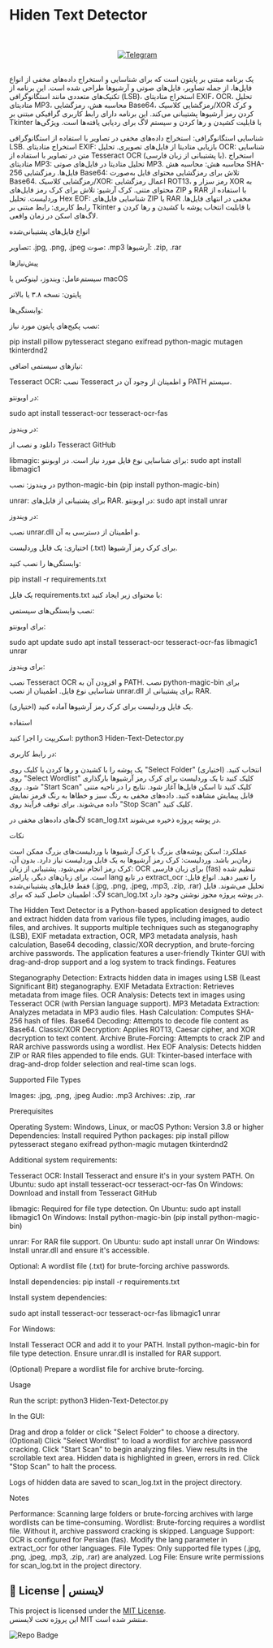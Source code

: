 # Hiden Text Detector
<div align="center">
  <br><br>
  <a href="https://t.me/NullError_ir" target="_blank">
    <img src="https://img.shields.io/badge/Telegram-black?style=for-the-badge&logo=Telegram" alt="Telegram" />
  </a>
</div>
<br>

 یک برنامه مبتنی بر پایتون است که برای شناسایی و استخراج داده‌های مخفی از انواع فایل‌ها، از جمله تصاویر، فایل‌های صوتی و آرشیوها طراحی شده است. این برنامه از تکنیک‌های متعددی مانند استگانوگرافی (LSB)، استخراج متادیتای EXIF، OCR، تحلیل متادیتای MP3، محاسبه هش، رمزگشایی Base64، رمزگشایی کلاسیک/XOR و کرک کردن رمز آرشیوها پشتیبانی می‌کند. این برنامه دارای رابط کاربری گرافیکی مبتنی بر Tkinter با قابلیت کشیدن و رها کردن و سیستم لاگ برای ردیابی یافته‌ها است.
ویژگی‌ها

شناسایی استگانوگرافی: استخراج داده‌های مخفی در تصاویر با استفاده از استگانوگرافی LSB.
استخراج متادیتای EXIF: بازیابی متادیتا از فایل‌های تصویری.
تحلیل OCR: شناسایی متن در تصاویر با استفاده از Tesseract OCR (با پشتیبانی از زبان فارسی).
استخراج متادیتای MP3: تحلیل متادیتا در فایل‌های صوتی MP3.
محاسبه هش: محاسبه هش SHA-256 فایل‌ها.
رمزگشایی Base64: تلاش برای رمزگشایی محتوای فایل به‌صورت Base64.
رمزگشایی کلاسیک/XOR: اعمال رمزگشایی ROT13، رمز سزار و XOR به محتوای متنی.
کرک آرشیو: تلاش برای کرک رمز فایل‌های ZIP و RAR با استفاده از وردلیست.
تحلیل Hex EOF: شناسایی فایل‌های ZIP یا RAR مخفی در انتهای فایل‌ها.
رابط کاربری: رابط مبتنی بر Tkinter با قابلیت انتخاب پوشه با کشیدن و رها کردن و لاگ‌های اسکن در زمان واقعی.

انواع فایل‌های پشتیبانی‌شده

تصاویر: .jpg, .png, .jpeg
صوت: .mp3
آرشیوها: .zip, .rar

پیش‌نیازها

سیستم‌عامل:
 ویندوز، لینوکس یا macOS
 
پایتون:
 نسخه ۳.۸ یا بالاتر
 
وابستگی‌ها:

نصب پکیج‌های پایتون مورد نیاز:

pip install pillow pytesseract stegano exifread python-magic mutagen tkinterdnd2



نیازهای سیستمی اضافی:


Tesseract OCR: نصب Tesseract و اطمینان از وجود آن در PATH سیستم.

در اوبونتو:

 sudo apt install tesseract-ocr tesseract-ocr-fas
 
در ویندوز:

 دانلود و نصب از Tesseract GitHub
 


libmagic: برای شناسایی نوع فایل مورد نیاز است.
در اوبونتو:
 sudo apt install libmagic1
 
در ویندوز:
 نصب python-magic-bin (pip install python-magic-bin)
 


unrar: برای پشتیبانی از فایل‌های RAR.
در اوبونتو:
 sudo apt install unrar
 
در ویندوز:

 نصب unrar.dll و اطمینان از دسترسی به آن.






اختیاری:
یک فایل وردلیست (.txt) برای کرک رمز آرشیوها.




وابستگی‌ها را نصب کنید:

pip install -r requirements.txt


یک فایل requirements.txt با محتوای زیر ایجاد کنید:

نصب وابستگی‌های سیستمی:

برای اوبونتو:

sudo apt update
sudo apt install tesseract-ocr tesseract-ocr-fas libmagic1 unrar



برای ویندوز:

نصب Tesseract OCR و افزودن آن به PATH.
نصب python-magic-bin برای شناسایی نوع فایل.
اطمینان از نصب unrar.dll برای پشتیبانی از RAR.




(اختیاری) یک فایل وردلیست برای کرک رمز آرشیوها آماده کنید.


استفاده

اسکریپت را اجرا کنید:
python3 Hiden-Text-Detector.py


در رابط کاربری:

یک پوشه را با کشیدن و رها کردن یا کلیک روی "Select Folder" انتخاب کنید.
(اختیاری) روی "Select Wordlist" کلیک کنید تا یک وردلیست برای کرک رمز آرشیوها بارگذاری شود.
روی "Start Scan" کلیک کنید تا اسکن فایل‌ها آغاز شود.
نتایج را در ناحیه متنی قابل پیمایش مشاهده کنید. داده‌های مخفی به رنگ سبز و خطاها به رنگ قرمز نمایش داده می‌شوند.
برای توقف فرآیند روی "Stop Scan" کلیک کنید.


لاگ‌های داده‌های مخفی در scan_log.txt در پوشه پروژه ذخیره می‌شوند.


نکات

عملکرد: اسکن پوشه‌های بزرگ یا کرک آرشیوها با وردلیست‌های بزرگ ممکن است زمان‌بر باشد.
وردلیست: کرک رمز آرشیوها به یک فایل وردلیست نیاز دارد. بدون آن، کرک رمز انجام نمی‌شود.
پشتیبانی از زبان: OCR برای زبان فارسی (fas) تنظیم شده است. برای زبان‌های دیگر، پارامتر lang در تابع extract_ocr را تغییر دهید.
انواع فایل: فقط فایل‌های پشتیبانی‌شده (.jpg, .png, .jpeg, .mp3, .zip, .rar) تحلیل می‌شوند.
فایل لاگ: اطمینان حاصل کنید که برای scan_log.txt در پوشه پروژه مجوز نوشتن وجود دارد.



The Hidden Text Detector is a Python-based application designed to detect and extract hidden data from various file types, including images, audio files, and archives. It supports multiple techniques such as steganography (LSB), EXIF metadata extraction, OCR, MP3 metadata analysis, hash calculation, Base64 decoding, classic/XOR decryption, and brute-forcing archive passwords. The application features a user-friendly Tkinter GUI with drag-and-drop support and a log system to track findings.
Features

Steganography Detection: Extracts hidden data in images using LSB (Least Significant Bit) steganography.
EXIF Metadata Extraction: Retrieves metadata from image files.
OCR Analysis: Detects text in images using Tesseract OCR (with Persian language support).
MP3 Metadata Extraction: Analyzes metadata in MP3 audio files.
Hash Calculation: Computes SHA-256 hash of files.
Base64 Decoding: Attempts to decode file content as Base64.
Classic/XOR Decryption: Applies ROT13, Caesar cipher, and XOR decryption to text content.
Archive Brute-Forcing: Attempts to crack ZIP and RAR archive passwords using a wordlist.
Hex EOF Analysis: Detects hidden ZIP or RAR files appended to file ends.
GUI: Tkinter-based interface with drag-and-drop folder selection and real-time scan logs.

Supported File Types

Images: .jpg, .png, .jpeg
Audio: .mp3
Archives: .zip, .rar

Prerequisites

Operating System: Windows, Linux, or macOS
Python: Version 3.8 or higher
Dependencies:
Install required Python packages:
pip install pillow pytesseract stegano exifread python-magic mutagen tkinterdnd2


Additional system requirements:

Tesseract OCR: Install Tesseract and ensure it's in your system PATH.
On Ubuntu: sudo apt install tesseract-ocr tesseract-ocr-fas
On Windows: Download and install from Tesseract GitHub


libmagic: Required for file type detection.
On Ubuntu: sudo apt install libmagic1
On Windows: Install python-magic-bin (pip install python-magic-bin)


unrar: For RAR file support.
On Ubuntu: sudo apt install unrar
On Windows: Install unrar.dll and ensure it's accessible.






Optional:
A wordlist file (.txt) for brute-forcing archive passwords.



Install dependencies:
pip install -r requirements.txt



Install system dependencies:


sudo apt install tesseract-ocr tesseract-ocr-fas libmagic1 unrar


For Windows:

Install Tesseract OCR and add it to your PATH.
Install python-magic-bin for file type detection.
Ensure unrar.dll is installed for RAR support.




(Optional) Prepare a wordlist file for archive brute-forcing.


Usage

Run the script:
python3 Hiden-Text-Detector.py


In the GUI:

Drag and drop a folder or click "Select Folder" to choose a directory.
(Optional) Click "Select Wordlist" to load a wordlist for archive password cracking.
Click "Start Scan" to begin analyzing files.
View results in the scrollable text area. Hidden data is highlighted in green, errors in red.
Click "Stop Scan" to halt the process.


Logs of hidden data are saved to scan_log.txt in the project directory.


Notes

Performance: Scanning large folders or brute-forcing archives with large wordlists can be time-consuming.
Wordlist: Brute-forcing requires a wordlist file. Without it, archive password cracking is skipped.
Language Support: OCR is configured for Persian (fas). Modify the lang parameter in extract_ocr for other languages.
File Types: Only supported file types (.jpg, .png, .jpeg, .mp3, .zip, .rar) are analyzed.
Log File: Ensure write permissions for scan_log.txt in the project directory.



## 📄 License | لایسنس

This project is licensed under the [MIT License](LICENSE).  
این پروژه تحت لایسنس MIT منتشر شده است.




![Repo Badge](https://visitor-badge.laobi.icu/badge?page_id=null-err0r.Hiden-Text-Detector) 
